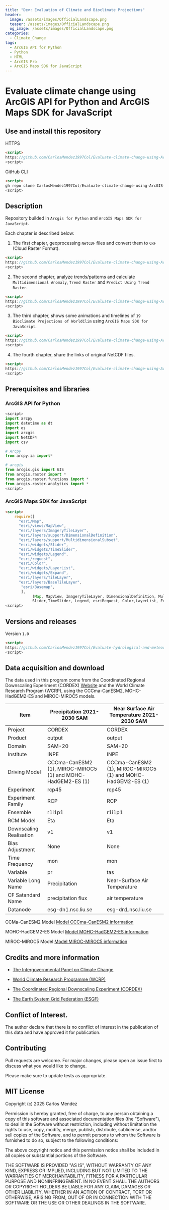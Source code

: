 ```yaml
---
title: "Dev: Evaluation of Climate and Bioclimate Projections"
header:
  image: /assets/images/OfficialLandscape.png
  teaser: /assets/images/OfficialLandscape.png
  og_image: /assets/images/OfficialLandscape.png
categories:
  - Climate_Change
tags:
  - ArcGIS API for Python
  - Python
  - HTML
  - ArcGIS Pro
  - ArcGIS Maps SDK for JavaScript
---
```



# Evaluate climate change using ArcGIS API for Python and ArcGIS Maps SDK for JavaScript

## Use and install this repository

HTTPS
```html
<script>
https://github.com/CarlosMendez1997Col/Evaluate-climate-change-using-ArcGIS-API-for-Python-and-ArcGIS-Maps-SDK-for-JavaScript.git
<script>
```

GitHub CLI
```html
<script>
gh repo clone CarlosMendez1997Col/Evaluate-climate-change-using-ArcGIS-API-for-Python-and-ArcGIS-Maps-SDK-for-JavaScript
<script>
```

## Description

Repository builded in `Arcgis for Python` and `ArcGIS Maps SDK for JavaScript`.

Each chapter is described below:

1. The first chapter, geoprocessing `NetCDF` files and convert them to `CRF` (Cloud Raster Format).
```html
<script>
https://github.com/CarlosMendez1997Col/Evaluate-climate-change-using-ArcGIS-API-for-Python-and-ArcGIS-Maps-SDK-for-JavaScript/tree/main/1.%20Geoprocessing%20NetCDF%20data
<script>
``` 
2. The second chapter, analyze trends/patterns and calculate `Multidimensional Anomaly`, `Trend Raster` and `Predict Using Trend Raster`.
```html
<script>
https://github.com/CarlosMendez1997Col/Evaluate-climate-change-using-ArcGIS-API-for-Python-and-ArcGIS-Maps-SDK-for-JavaScript/tree/main/2.%20Analysis%20of%20trends%20and%20patterns%20using%20multidimensional%20data
<script>
```
3. The third chapter, shows some animations and timelines of `19 Bioclimate Projections of WorldClim` using `ArcGIS Maps SDK for JavaScript`. 
```html
<script>
https://github.com/CarlosMendez1997Col/Evaluate-climate-change-using-ArcGIS-API-for-Python-and-ArcGIS-Maps-SDK-for-JavaScript/tree/main/3.%20Animations%20and%20timeline%20of%20climate%20projections
<script>
```
4. The fourth chapter, share the links of original NetCDF files.
```html
<script>
https://github.com/CarlosMendez1997Col/Evaluate-climate-change-using-ArcGIS-API-for-Python-and-ArcGIS-Maps-SDK-for-JavaScript/tree/main/4.%20Data%20and%20files
<script>
```

## Prerequisites and libraries

### ArcGIS API for Python

```python
<script>
import arcpy
import datetime as dt
import os
import arcgis
import NetCDF4
import csv

# Arcpy
from arcpy.ia import*

# arcgis
from arcgis.gis import GIS
from arcgis.raster import *
from arcgis.raster.functions import *
from arcgis.raster.analytics import *
<script>
```
### ArcGIS Maps SDK for JavaScript

```html
<script>
    require([
      "esri/Map",
      "esri/views/MapView",
      "esri/layers/ImageryTileLayer",
      "esri/layers/support/DimensionalDefinition",
      "esri/layers/support/MultidimensionalSubset",    
      "esri/widgets/Slider",
      "esri/widgets/TimeSlider",
      "esri/widgets/Legend",
      "esri/request",
      "esri/Color",
      "esri/widgets/LayerList",
      "esri/widgets/Expand",
      "esri/layers/TileLayer",
      "esri/layers/BaseTileLayer", 
       "esri/Basemap",
       ], 
            (Map, MapView, ImageryTileLayer, DimensionalDefinition, MultidimensionalSubset,
            Slider,TimeSlider, Legend, esriRequest, Color,LayerList, Expand, TileLayer, BaseTileLayer,Basemap) =>  
<script>
```
## Versions and releases

Version `1.0`

```HTML
<script>
https://github.com/CarlosMendez1997Col/Evaluate-hydrological-and-meteorological-droughts-using-C-and-R/commits/Version1.0
<script>
```

## Data acquisition and download

The data used in this program come from the Coordinated Regional Downscaling Experiment (CORDEX) [Website](https://esgf-node.ipsl.upmc.fr/projects/esgf-ipsl/) and the World Climate Research Program (WCRP), using the CCCma-CanESM2, MOHC-HadGEM2-ES and MIROC-MIROC5 models.


| Item                    | Precipitation 2021-2030 SAM                                 | Near Surface Air Temperature 2021-2030 SAM                  |
|-------------------------|-------------------------------------------------------------|-------------------------------------------------------------|
| Project                 | CORDEX                                                      | CORDEX                                                      |
| Product                 | output                                                      | output                                                      |
| Domain                  | SAM-20                                                      | SAM-20                                                      |
| Institute               | INPE                                                        | INPE                                                        |
| Driving Model           | CCCma-CanESM2 (1), MIROC-MIROC5 (1) and MOHC-HadGEM2-ES (1) | CCCma-CanESM2 (1), MIROC-MIROC5 (1) and MOHC-HadGEM2-ES (1) |
| Experiment              | rcp45                                                       | rcp45                                                       |
| Experiment Family       | RCP                                                         | RCP                                                         |
| Ensemble                | r1i1p1                                                      | r1i1p1                                                      |
| RCM Model               | Eta                                                         | Eta                                                         |
| Downscaling Realisation | v1                                                          | v1                                                          |
| Bias Adjustment         | None                                                        | None                                                        |
| Time Frequency          | mon                                                         | mon                                                         |
| Variable                | pr                                                          | tas                                                         |
| Variable Long Name      | Precipitation                                               | Near-Surface Air Temperature                                |
| CF Satandard Name       | precipitation flux                                          | air temperature                                             |
| Datanode                | esg-dn1.nsc.liu.se                                          | esg-dn1.nsc.liu.se                                          |

CCMa-CanESM2 Model
[Model CCCma-CanESM2 information](https://climate-modelling.canada.ca/climatemodeldata/cgcm4/CanESM2/index.shtml)

MOHC-HadGEM2-ES Model
[Model MOHC-HadGEM2-ES information](https://www.metoffice.gov.uk/research/approach/modelling-systems/unified-model/climate-models/hadgem2)

MIROC-MIROC5 Model 
[Model MIROC-MIROC5 information](https://catalogue.ceda.ac.uk/uuid/d90ca0077e3344c7840ca56e49f89ee7/?jump=related-docs-anchor)

## Credits and more information

* [The Intergovernmental Panel on Climate Change](https://www.ipcc.ch/)

* [World Climate Research Programme (WCRP)](https://www.wcrp-climate.org/)

* [The Coordinated Regional Downscaling Experiment (CORDEX)](https://cordex.org/)

* [The Earth System Grid Federation (ESGF)](https://esgf.llnl.gov/)

## Conflict of Interest.

The author declare that there is no conflict of interest in the publication of this data and have approved it for publication.

## Contributing

Pull requests are welcome. For major changes, please open an issue first to discuss what you would like to change.

Please make sure to update tests as appropriate. 

## MIT License

Copyright (c) 2025 Carlos Mendez

Permission is hereby granted, free of charge, to any person obtaining a copy of this software and associated documentation files (the "Software"), to deal in the Software without restriction, including without limitation the rights to use, copy, modify, merge, publish, distribute, sublicense, and/or sell copies of the Software, and to permit persons to whom the Software is furnished to do so, subject to the following conditions:

The above copyright notice and this permission notice shall be included in all copies or substantial portions of the Software.

THE SOFTWARE IS PROVIDED "AS IS", WITHOUT WARRANTY OF ANY KIND, EXPRESS OR IMPLIED, INCLUDING BUT NOT LIMITED TO THE WARRANTIES OF MERCHANTABILITY, FITNESS FOR A PARTICULAR PURPOSE AND NONINFRINGEMENT. IN NO EVENT SHALL THE AUTHORS OR COPYRIGHT HOLDERS BE LIABLE FOR ANY CLAIM, DAMAGES OR OTHER LIABILITY, WHETHER IN AN ACTION OF CONTRACT, TORT OR OTHERWISE, ARISING FROM, OUT OF OR IN CONNECTION WITH THE SOFTWARE OR THE USE OR OTHER DEALINGS IN THE SOFTWARE.
